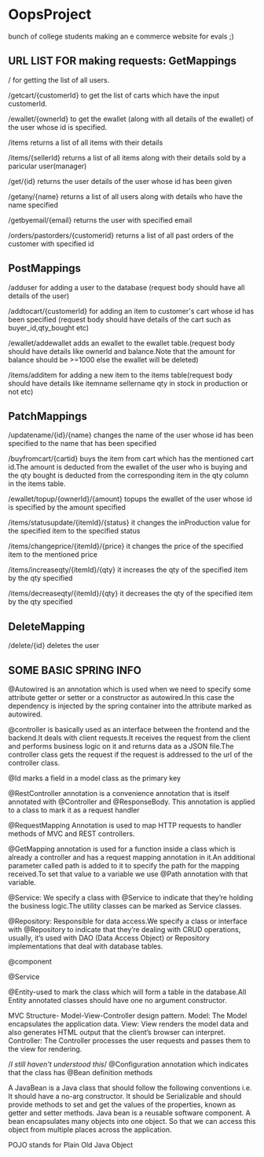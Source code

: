 # OopsProject
bunch of college students making an e commerce website for evals ;)

URL LIST FOR making requests:
GetMappings
-----------
  / for getting the list of all users.
  
  /getcart/{customerId} to get the list of carts which have the input customerId.
  
  /ewallet/{ownerId} to get the ewallet (along with all details of the ewallet) of the user whose id is specified.
  
  /items returns a list of all items with their details
  
  /items/{sellerId} returns a list of all items along with their details sold by a paricular user(manager)
  
  /get/{id} returns  the user details of the user whose id has been given
  
  /getany/{name} returns a list of all users along with details who have the name specified
  
  /getbyemail/{email} returns the user with specified email
  
  /orders/pastorders/{customerid} returns a list of all past orders of the customer with specified id
  
PostMappings
------------
   /adduser for adding a user to the database (request body should have all details of the user)
  
  /addtocart/{customerId} for adding an item to customer's cart whose id has been specified (request body should have details of the cart such as buyer_id,qty_bought etc)
  
  /ewallet/addewallet adds an ewallet to the ewallet table.(request body should have details like ownerId and balance.Note that the amount for balance should be >=1000 else the ewallet will be deleted)
  
  /items/additem for adding a new item to the items table(request body should have details like itemname sellername qty in stock in production or not etc)
   
PatchMappings
-------------
  /updatename/{id}/{name} changes the name of the user whose id has been specified to the name that has been specified
  
  /buyfromcart/{cartid} buys the item from cart which has the mentioned cart id.The amount is deducted from the ewallet of the user who is buying and the qty bought is  deducted from the corresponding item in the qty column in the items table.
  
  /ewallet/topup/{ownerId}/{amount} topups the ewallet of the user whose id is specified by the amount specified
  
  /items/statusupdate/{itemId}/{status} it changes the inProduction value for the specified item to the specified status
  
  /items/changeprice/{itemId}/{price} it changes the price of the specified item to the mentioned price
  
  /items/increaseqty/{itemId}/{qty} it increases the qty of the specified item by the qty specified
  
  /items/decreaseqty/{itemId}/{qty} it decreases the qty of the specified item by the qty specified
  
DeleteMapping
-------------
  /delete/{id} deletes the user

SOME BASIC SPRING INFO
----------------------
@Autowired is an annotation which is used when we need to specify some attribute getter or setter or a constructor as autowired.In this case the dependency is injected by the spring container into the attribute marked as autowired.

@controller is basically used as an interface between the frontend and the backend.It deals with client requests.It receives the request from the client and performs business logic on it and returns data as a JSON file.The controller class gets the request if the request is addressed to the url of the controller class.

@Id marks a field in a model class as the primary key

@RestController annotation is a convenience annotation that is itself annotated with @Controller and @ResponseBody. This annotation is applied to a class to mark it as a request handler

@RequestMapping Annotation is used to map HTTP requests to handler methods of MVC and REST controllers.

@GetMapping annotation is used for a function inside a class which is already a controller and has a request mapping annotation in it.An additional parameter called path is added to it to specify the path for the mapping received.To set that value to a variable we use @Path annotation with that variable.

@Service: We specify a class with @Service to indicate that they’re holding the business logic.The utility classes can be marked as Service classes.

@Repository: Responsible for data access.We specify a class or interface with @Repository to indicate that they’re dealing with CRUD operations, usually, it’s used with DAO (Data Access Object) or Repository implementations that deal with database tables.

@component

@Service

@Entity-used to mark the class which will form a table in the database.All Entity annotated classes should have one no argument constructor.

MVC Structure- Model-View-Controller design pattern.
Model: The Model encapsulates the application data.
View: View renders the model data and also generates HTML output that the client’s browser can interpret.
Controller: The Controller processes the user requests and passes them to the view for rendering.

/*I still haven't understood this*/ @Configuration annotation which indicates that the class has @Bean definition methods

A JavaBean is a Java class that should follow the following conventions i.e. It should have a no-arg constructor.
It should be Serializable and should provide methods to set and get the values of the properties, known as getter and setter methods.
Java bean is a reusable software component. A bean encapsulates many objects into one object. So that we can access this object from multiple places across the application.

POJO stands for Plain Old Java Object









